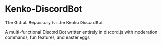 # Kenko-DiscordBot
The Github Repository for the Kenko DiscordBot

A multi-functional Discord Bot written entirely in discord.js with moderation commands, fun features, and easter eggs
